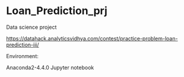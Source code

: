 # Loan_Prediction_prj
Data science project

https://datahack.analyticsvidhya.com/contest/practice-problem-loan-prediction-iii/

Environment:

Anaconda2-4.4.0
Jupyter notebook 
